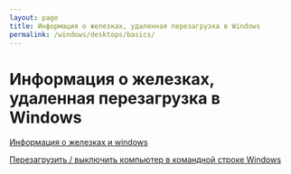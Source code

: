 ```yaml
---
layout: page
title: Информация о железках, удаленная перезагрузка в Windows
permalink: /windows/desktops/basics/
---
```


# Информация о железках, удаленная перезагрузка в Windows

[Информация о железках и windows](/windows/desktops/basics/info/)

[Перезагрузить / выключить компьютер в командной строке Windows](/windows/desktops/basics/reboot-remotely/)
